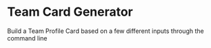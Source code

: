 # Team Card Generator
Build a Team Profile Card based on a few different inputs through the command line
